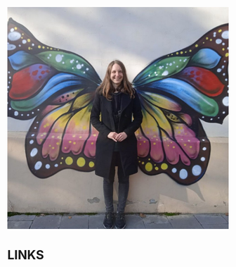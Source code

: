 ![it's me](1657021959727.jpg)

# LINKS

[]([https://gitlab.com/nata.ananikova)

[](https://www.kaggle.com/nataliiaananikova)

[](https://www.linkedin.com/in/nataliia-ananikova-060230151/)


